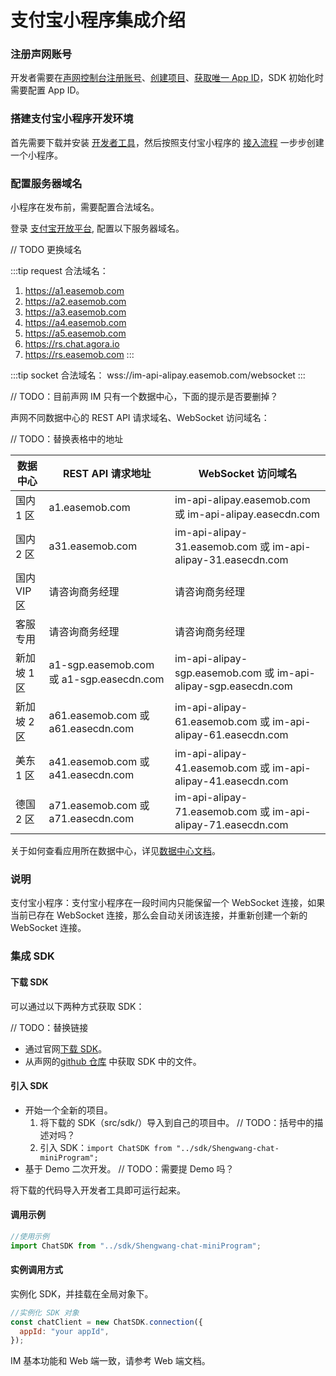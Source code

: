 # 支付宝小程序集成介绍

<Toc />

### 注册声网账号

开发者需要在[声网控制台](https://console.shengwang.cn/overview)[注册账号](enable_im.html#_1-登录声网控制台)、[创建项目](enable_im.html#_2-开通即时通讯-im-服务)、[获取唯一 App ID](enable_im.html#_3-获取-app-id)，SDK 初始化时需要配置 App ID。

### 搭建支付宝小程序开发环境

首先需要下载并安装 [开发者工具](https://opendocs.alipay.com/mini/ide/download)，然后按照支付宝小程序的 [接入流程](https://opendocs.alipay.com/mini/006kyi) 一步步创建一个小程序。

### 配置服务器域名

小程序在发布前，需要配置合法域名。

登录 [支付宝开放平台](https://open.alipay.com/platform/home.htm), 配置以下服务器域名。

// TODO 更换域名

:::tip
request 合法域名：

1. https://a1.easemob.com
2. https://a2.easemob.com
3. https://a3.easemob.com
4. https://a4.easemob.com
5. https://a5.easemob.com
6. https://rs.chat.agora.io
7. https://rs.easemob.com
:::

:::tip
socket 合法域名：
wss://im-api-alipay.easemob.com/websocket
:::

// TODO：目前声网 IM 只有一个数据中心，下面的提示是否要删掉？

声网不同数据中心的 REST API 请求域名、WebSocket 访问域名：

// TODO：替换表格中的地址

| 数据中心    | REST API 请求地址                        | WebSocket 访问域名                                             |
| ----------- | ---------------------------------------- | -------------------------------------------------------------- |
| 国内 1 区   | a1.easemob.com                           | im-api-alipay.easemob.com 或 im-api-alipay.easecdn.com         |
| 国内 2 区   | a31.easemob.com                          | im-api-alipay-31.easemob.com 或 im-api-alipay-31.easecdn.com   |
| 国内 VIP 区 | 请咨询商务经理                           | 请咨询商务经理                                                 |
| 客服专用    | 请咨询商务经理                           | 请咨询商务经理                                                 |
| 新加坡 1 区 | a1-sgp.easemob.com 或 a1-sgp.easecdn.com | im-api-alipay-sgp.easemob.com 或 im-api-alipay-sgp.easecdn.com |
| 新加坡 2 区 | a61.easemob.com 或 a61.easecdn.com       | im-api-alipay-61.easemob.com 或 im-api-alipay-61.easecdn.com   |
| 美东 1 区   | a41.easemob.com 或 a41.easecdn.com       | im-api-alipay-41.easemob.com 或 im-api-alipay-41.easecdn.com   |
| 德国 2 区   | a71.easemob.com 或 a71.easecdn.com       | im-api-alipay-71.easemob.com 或 im-api-alipay-71.easecdn.com   |

关于如何查看应用所在数据中心，详见[数据中心文档](data.center.html#查看数据中心)。

### 说明

支付宝小程序：支付宝小程序在一段时间内只能保留一个 WebSocket 连接，如果当前已存在 WebSocket 连接，那么会自动关闭该连接，并重新创建一个新的 WebSocket 连接。

### 集成 SDK

#### 下载 SDK

可以通过以下两种方式获取 SDK：

// TODO：替换链接

- 通过官网[下载 SDK](https://www.easemob.com/download/im)。
- 从声网的[github 仓库](https://github.com/easemob/webim-weixin-xcx/tree/master/src/sdk) 中获取 SDK 中的文件。

#### 引入 SDK

- 开始一个全新的项目。
  1. 将下载的 SDK（src/sdk/）导入到自己的项目中。 // TODO：括号中的描述对吗？
  2. 引入 SDK：`import ChatSDK from "../sdk/Shengwang-chat-miniProgram";`
- 基于 Demo 二次开发。  // TODO：需要提 Demo 吗？

将下载的代码导入开发者工具即可运行起来。

#### 调用示例

```javascript
//使用示例
import ChatSDK from "../sdk/Shengwang-chat-miniProgram";
```

#### 实例调用方式

实例化 SDK，并挂载在全局对象下。

```javascript
//实例化 SDK 对象
const chatClient = new ChatSDK.connection({
  appId: "your appId",
});
```

IM 基本功能和 Web 端一致，请参考 Web 端文档。
